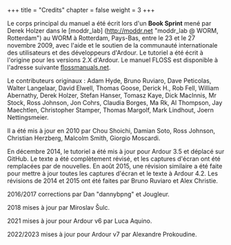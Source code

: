 +++
title = "Credits"
chapter = false
weight = 3
+++

Le corps principal du manuel a été écrit lors d'un **Book Sprint** mené par Derek
Holzer dans le [moddr_lab] (http://moddr.net "moddr_lab @ WORM, Rotterdam") au
WORM à Rotterdam, Pays-Bas, entre le 23 et le 27 novembre 2009, avec l'aide et le
soutien de la communauté internationale des utilisateurs et des développeurs d'Ardour. 
Le tutoriel a été écrit à l'origine pour les versions 2.X d'Ardour. Le manuel FLOSS
est disponible à l'adresse suivante
[flossmanuals.net](http://archive.flossmanuals.net/ardour/index.html).

Le contributeurs originaux : Adam Hyde, Bruno Ruviaro, Dave Peticolas, Walter 
Langelaar, David Elwell, Thomas Goose, Derick H., Rob Fell, William Abernathy, 
Derek Holzer, Stefan Hanser, Tomasz Kaye, Dick MacInnis, Mr Stock, Ross Johnson, 
Jon Cohrs, Claudia Borges, Ma Rk, Al Thompson, Jay Maechtlen, Christopher
Stamper, Thomas Margolf, Mark Lindhout, Joern Nettingsmeier.

Il a été mis à jour en 2010 par Chou Shoichi, Damian Soto, Ross Johnson, 
Christian Herzberg, Malcolm Smith, Giorgio Moscardi.

En décembre 2014, le tutoriel a été mis à jour pour Ardour 3.5 et déplacé sur GitHub.
Le texte a été complètement révisé, et les captures d'écran ont été remplacées par de nouvelles. 
En août 2015, une révision similaire a été faite pour mettre à jour toutes les captures d'écran et le texte 
à Ardour 4.2. Les révisions de 2014 et 2015 ont été faites par Bruno Ruviaro et Alex 
Christie.

2016/2017 corrections par Dan "dannybpng" et Jougleur.

2018 mises à jour par Miroslav Šulc.

2021 mises à jour pour Ardour v6 par Luca Aquino.

2022/2023 mises à jour pour Ardour v7 par Alexandre Prokoudine.